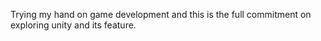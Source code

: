 Trying my hand on game development and this is the full commitment on exploring unity and its feature.
